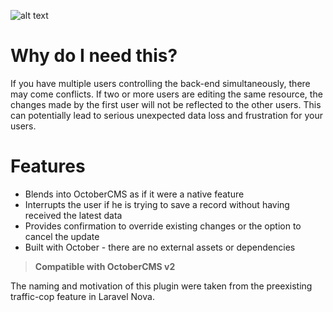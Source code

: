 ![alt text](https://d2f5cg397c40hu.cloudfront.net/storage/app/uploads/public/optimized/local/906/c87/23a906c8723aec638636468bf69ff0913d8.png)

# Why do I need this?
If you have multiple users controlling the back-end simultaneously, there may come conflicts. If two or more users are editing the same resource, the changes made by the first user will not be reflected to the other users. This can potentially lead to serious unexpected data loss and frustration for your users.

# Features
- Blends into OctoberCMS as if it were a native feature
- Interrupts the user if he is trying to save a record without having received the latest data
- Provides confirmation to override existing changes or the option to cancel the update
- Built with October - there are no external assets or dependencies

> **Compatible with OctoberCMS v2**

The naming and motivation of this plugin were taken from the preexisting traffic-cop feature in Laravel Nova.
